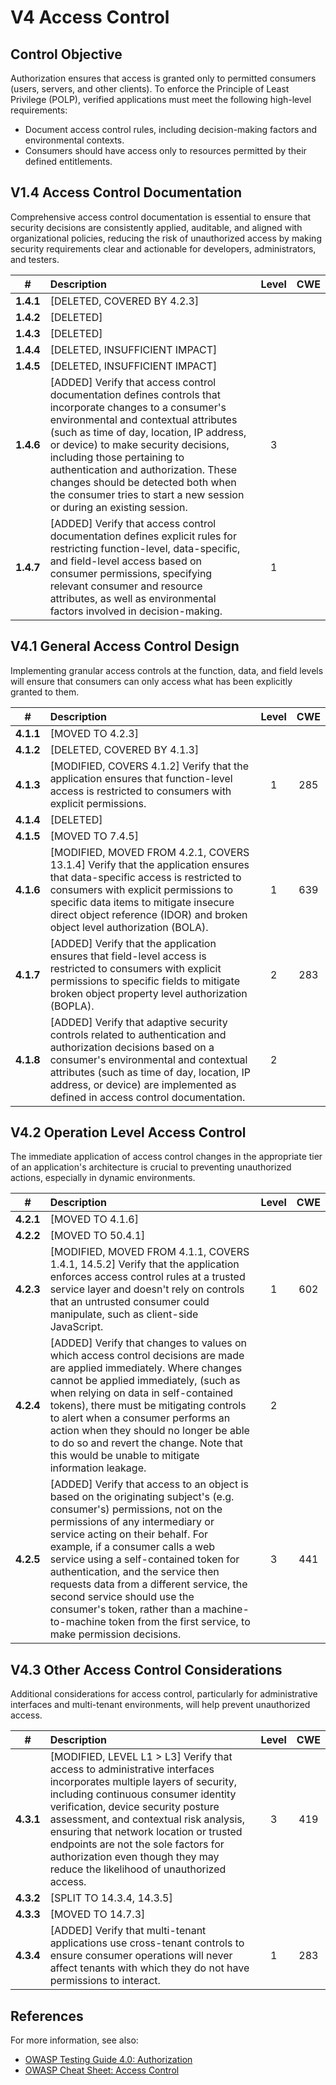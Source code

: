# V4 Access Control

## Control Objective

Authorization ensures that access is granted only to permitted consumers (users, servers, and other clients). To enforce the Principle of Least Privilege (POLP), verified applications must meet the following high-level requirements:

* Document access control rules, including decision-making factors and environmental contexts.
* Consumers should have access only to resources permitted by their defined entitlements.

## V1.4 Access Control Documentation

Comprehensive access control documentation is essential to ensure that security decisions are consistently applied, auditable, and aligned with organizational policies, reducing the risk of unauthorized access by making security requirements clear and actionable for developers, administrators, and testers.

| # | Description | Level | CWE |
| :---: | :--- | :---: | :---: |
| **1.4.1** | [DELETED, COVERED BY 4.2.3] | | |
| **1.4.2** | [DELETED] | | |
| **1.4.3** | [DELETED] | | |
| **1.4.4** | [DELETED, INSUFFICIENT IMPACT] | | |
| **1.4.5** | [DELETED, INSUFFICIENT IMPACT] | | |
| **1.4.6** | [ADDED] Verify that access control documentation defines controls that incorporate changes to a consumer's environmental and contextual attributes (such as time of day, location, IP address, or device) to make security decisions, including those pertaining to authentication and authorization. These changes should be detected both when the consumer tries to start a new session or during an existing session. | 3 | |
| **1.4.7** | [ADDED] Verify that access control documentation defines explicit rules for restricting function-level, data-specific, and field-level access based on consumer permissions, specifying relevant consumer and resource attributes, as well as environmental factors involved in decision-making. | 1 | |

## V4.1 General Access Control Design

Implementing granular access controls at the function, data, and field levels will ensure that consumers can only access what has been explicitly granted to them.

| # | Description | Level | CWE |
| :---: | :--- | :---: | :---: |
| **4.1.1** | [MOVED TO 4.2.3] | | |
| **4.1.2** | [DELETED, COVERED BY 4.1.3] | | |
| **4.1.3** | [MODIFIED, COVERS 4.1.2] Verify that the application ensures that function-level access is restricted to consumers with explicit permissions. | 1 | 285 |
| **4.1.4** | [DELETED] | | |
| **4.1.5** | [MOVED TO 7.4.5] | | |
| **4.1.6** | [MODIFIED, MOVED FROM 4.2.1, COVERS 13.1.4] Verify that the application ensures that data-specific access is restricted to consumers with explicit permissions to specific data items to mitigate insecure direct object reference (IDOR) and broken object level authorization (BOLA). | 1 | 639 |
| **4.1.7** | [ADDED] Verify that the application ensures that field-level access is restricted to consumers with explicit permissions to specific fields to mitigate broken object property level authorization (BOPLA). | 2 | 283 |
| **4.1.8** | [ADDED] Verify that adaptive security controls related to authentication and authorization decisions based on a consumer's environmental and contextual attributes (such as time of day, location, IP address, or device) are implemented as defined in access control documentation. | 2 | |

## V4.2 Operation Level Access Control

The immediate application of access control changes in the appropriate tier of an application's architecture is crucial to preventing unauthorized actions, especially in dynamic environments.

| # | Description | Level | CWE |
| :---: | :--- | :---: | :---: |
| **4.2.1** | [MOVED TO 4.1.6] | | |
| **4.2.2** | [MOVED TO 50.4.1] | | |
| **4.2.3** | [MODIFIED, MOVED FROM 4.1.1, COVERS 1.4.1, 14.5.2] Verify that the application enforces access control rules at a trusted service layer and doesn't rely on controls that an untrusted consumer could manipulate, such as client-side JavaScript. | 1 | 602 |
| **4.2.4** | [ADDED] Verify that changes to values on which access control decisions are made are applied immediately. Where changes cannot be applied immediately, (such as when relying on data in self-contained tokens), there must be mitigating controls to alert when a consumer performs an action when they should no longer be able to do so and revert the change. Note that this would be unable to mitigate information leakage. | 2 | |
| **4.2.5** | [ADDED] Verify that access to an object is based on the originating subject's (e.g. consumer's) permissions, not on the permissions of any intermediary or service acting on their behalf. For example, if a consumer calls a web service using a self-contained token for authentication, and the service then requests data from a different service, the second service should use the consumer's token, rather than a machine-to-machine token from the first service, to make permission decisions. | 3 | 441 |

## V4.3 Other Access Control Considerations

Additional considerations for access control, particularly for administrative interfaces and multi-tenant environments, will help prevent unauthorized access.

| # | Description | Level | CWE |
| :---: | :--- | :---: | :---: |
| **4.3.1** | [MODIFIED, LEVEL L1 > L3] Verify that access to administrative interfaces incorporates multiple layers of security, including continuous consumer identity verification, device security posture assessment, and contextual risk analysis, ensuring that network location or trusted endpoints are not the sole factors for authorization even though they may reduce the likelihood of unauthorized access. | 3 | 419 |
| **4.3.2** | [SPLIT TO 14.3.4, 14.3.5] | | |
| **4.3.3** | [MOVED TO 14.7.3] | | |
| **4.3.4** | [ADDED] Verify that multi-tenant applications use cross-tenant controls to ensure consumer operations will never affect tenants with which they do not have permissions to interact. | 1 | 283 |

## References

For more information, see also:

* [OWASP Testing Guide 4.0: Authorization](https://owasp.org/www-project-web-security-testing-guide/v41/4-Web_Application_Security_Testing/05-Authorization_Testing/README.html)
* [OWASP Cheat Sheet: Access Control](https://cheatsheetseries.owasp.org/cheatsheets/Access_Control_Cheat_Sheet.html)
